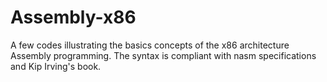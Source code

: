 # Assembly-x86
A few codes illustrating the basics concepts of the x86 architecture Assembly programming. The syntax is compliant with nasm specifications and Kip Irving's book.
